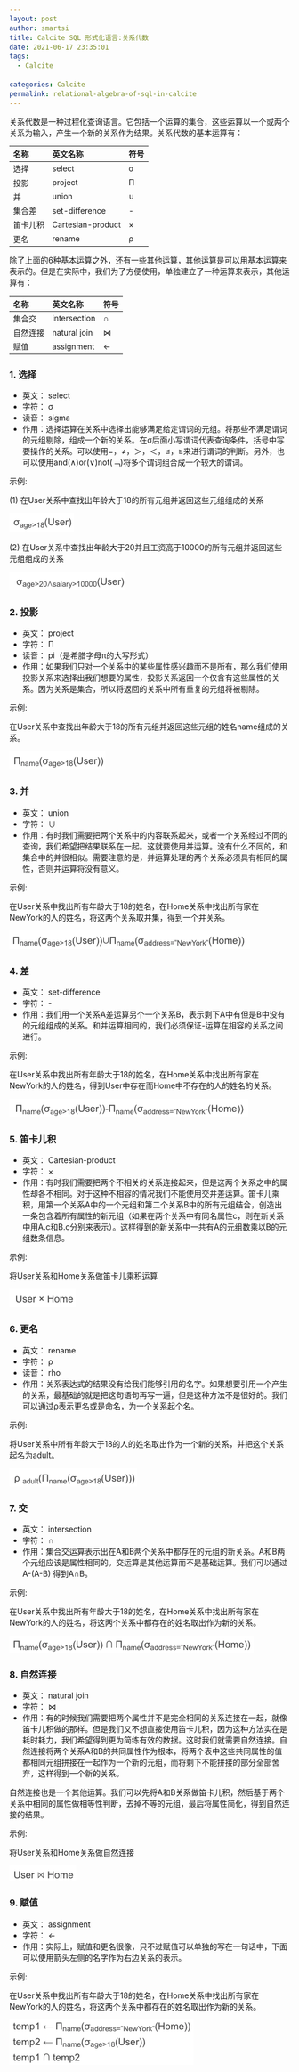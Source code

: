 ```yaml
---
layout: post
author: smartsi
title: Calcite SQL 形式化语言:关系代数
date: 2021-06-17 23:35:01
tags:
  - Calcite

categories: Calcite
permalink: relational-algebra-of-sql-in-calcite
---
```


关系代数是一种过程化查询语言。它包括一个运算的集合，这些运算以一个或两个关系为输入，产生一个新的关系作为结果。关系代数的基本运算有：

| 名称 | 英文名称 | 符号 |
| :------------- | :------------- | :------------- |
| 选择 | select	| σ |
| 投影 | project | Π |
| 并 | union | ∪ |
| 集合差	| set-difference | - |
| 笛卡儿积 | Cartesian-product | × |
| 更名 | rename	| ρ |

除了上面的6种基本运算之外，还有一些其他运算，其他运算是可以用基本运算来表示的。但是在实际中，我们为了方便使用，单独建立了一种运算来表示，其他运算有：

| 名称 | 英文名称 | 符号 |
| :------------- | :------------- | :------------- |
| 集合交	| intersection | ∩ |
| 自然连接 | natural join	| ⋈ |
| 赋值 | assignment |	← |

### 1. 选择

- 英文： select
- 字符： σ
- 读音： sigma
- 作用：选择运算在关系中选择出能够满足给定谓词的元组。将那些不满足谓词的元组剔除，组成一个新的关系。在σ后面小写谓词代表查询条件，括号中写要操作的关系。可以使用=，≠，＞，＜，≤，≥来进行谓词的判断。另外，也可以使用and(∧)or(∨)not(﹁)将多个谓词组合成一个较大的谓词。

示例:

(1) 在User关系中查找出年龄大于18的所有元组并返回这些元组组成的关系

![](img-relational-algebra-of-sql-in-calcite-1.png)

(2) 在User关系中查找出年龄大于20并且工资高于10000的所有元组并返回这些元组组成的关系

![](img-relational-algebra-of-sql-in-calcite-2.png)

### 2. 投影

- 英文： project
- 字符： Π
- 读音： pi（是希腊字母π的大写形式）
- 作用：如果我们只对一个关系中的某些属性感兴趣而不是所有，那么我们使用投影关系来选择出我们想要的属性，投影关系返回一个仅含有这些属性的关系。因为关系是集合，所以将返回的关系中所有重复的元组将被剔除。

示例:

在User关系中查找出年龄大于18的所有元组并返回这些元组的姓名name组成的关系。

![](img-relational-algebra-of-sql-in-calcite-3.png)

### 3. 并

- 英文： union
- 字符： ∪
- 作用：有时我们需要把两个关系中的内容联系起来，或者一个关系经过不同的查询，我们希望把结果联系在一起。这就要使用并运算。没有什么不同的，和集合中的并很相似。需要注意的是，并运算处理的两个关系必须具有相同的属性，否则并运算将没有意义。

示例:

在User关系中找出所有年龄大于18的姓名，在Home关系中找出所有家在NewYork的人的姓名，将这两个关系取并集，得到一个并关系。

![](img-relational-algebra-of-sql-in-calcite-4.png)

### 4. 差

- 英文： set-difference
- 字符： -
- 作用：我们用一个关系A差运算另个一个关系B，表示剩下A中有但是B中没有的元组组成的关系。和并运算相同的，我们必须保证-运算在相容的关系之间进行。

示例:

在User关系中找出所有年龄大于18的姓名，在Home关系中找出所有家在NewYork的人的姓名，得到User中存在而Home中不存在的人的姓名的关系。

![](img-relational-algebra-of-sql-in-calcite-5.png)

### 5. 笛卡儿积

- 英文： Cartesian-product
- 字符： ×
- 作用：有时我们需要把两个不相关的关系连接起来，但是这两个关系之中的属性却各不相同。对于这种不相容的情况我们不能使用交并差运算。笛卡儿乘积，用第一个关系A中的一个元组和第二个关系B中的所有元组结合，创造出一条包含着所有属性的新元组（如果在两个关系中有同名属性c，则在新关系中用A.c和B.c分别来表示）。这样得到的新关系中一共有A的元组数乘以B的元组数条信息。

示例:

将User关系和Home关系做笛卡儿乘积运算

![](img-relational-algebra-of-sql-in-calcite-6.png)

### 6. 更名

- 英文： rename
- 字符： ρ
- 读音： rho
- 作用：关系表达式的结果没有给我们能够引用的名字。如果想要引用一个产生的关系，最基础的就是把这句语句再写一遍，但是这种方法不是很好的。我们可以通过ρ表示更名或是命名，为一个关系起个名。

示例:

将User关系中所有年龄大于18的人的姓名取出作为一个新的关系，并把这个关系起名为adult。

![](img-relational-algebra-of-sql-in-calcite-7.png)

### 7. 交

- 英文： intersection
- 字符： ∩
- 作用：集合交运算表示出在A和B两个关系中都存在的元组的新关系。A和B两个元组应该是属性相同的。交运算是其他运算而不是基础运算。我们可以通过 A-(A-B) 得到A∩B。

示例:

在User关系中找出所有年龄大于18的姓名，在Home关系中找出所有家在NewYork的人的姓名，将这两个关系中都存在的姓名取出作为新的关系。

![](img-relational-algebra-of-sql-in-calcite-8.png)

### 8. 自然连接

- 英文： natural join
- 字符： ⋈
- 作用：有的时候我们需要把两个属性并不是完全相同的关系连接在一起，就像笛卡儿积做的那样。但是我们又不想直接使用笛卡儿积，因为这种方法实在是耗时耗力，我们希望得到更为简练有效的数据。这时我们就需要自然连接。自然连接将两个关系A和B的共同属性作为根本，将两个表中这些共同属性的值都相同元组拼接在一起作为一个新的元组，而将剩下不能拼接的部分全部舍弃，这样得到一个新的关系。

自然连接也是一个其他运算。我们可以先将A和B关系做笛卡儿积，然后基于两个关系中相同的属性做相等性判断，去掉不等的元组，最后将属性简化，得到自然连接的结果。

示例:

将User关系和Home关系做自然连接

![](img-relational-algebra-of-sql-in-calcite-9.png)

### 9. 赋值

- 英文： assignment
- 字符： ←
- 作用：实际上，赋值和更名很像，只不过赋值可以单独的写在一句话中，下面可以使用箭头左侧的名字作为右边关系的表示。

示例:

在User关系中找出所有年龄大于18的姓名，在Home关系中找出所有家在NewYork的人的姓名，将这两个关系中都存在的姓名取出作为新的关系。

![](img-relational-algebra-of-sql-in-calcite-10.png)

